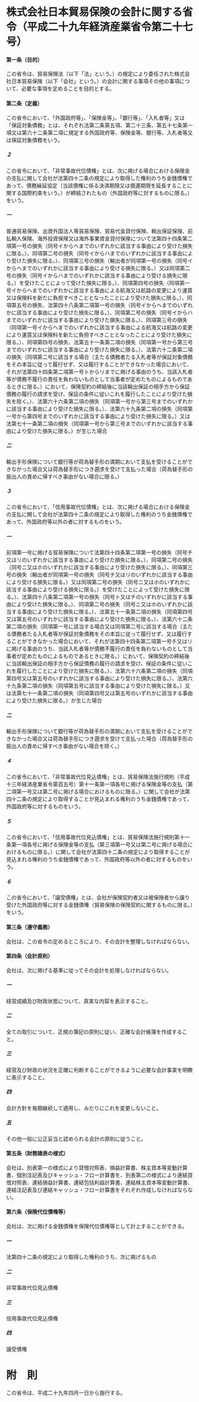 # 株式会社日本貿易保険の会計に関する省令（平成二十九年経済産業省令第二十七号）
#### 第一条（目的）
この省令は、貿易保険法（以下「法」という。）の規定により委任された株式会社日本貿易保険（以下「会社」という。）の会計に関する事項その他の事項について、必要な事項を定めることを目的とする。
#### 第二条（定義）
この省令において、「外国政府等」、「保険金等」、「銀行等」、「入札者等」又は「保証対象債務」とは、それぞれ法第二条第五項、第二十三条、第五十七条第一項又は第六十二条第二項に規定する外国政府等、保険金等、銀行等、入札者等又は保証対象債務をいう。
##### ２
この省令において、「非常事故代位債権」とは、次に掲げる場合における保険金の支払に関して会社が法第四十二条の規定により取得した権利のうち金銭債権であって、債務繰延協定（当該債権に係る決済期限又は償還期限を延長することに関する国際約束をいう。）が締結されたもの（外国政府等に対するものに限る。）をいう。
##### 一
普通貿易保険、出資外国法人等貿易保険、貿易代金貸付保険、輸出保証保険、前払輸入保険、海外投資保険又は海外事業資金貸付保険について法第四十四条第二項第一号の損失（同号イからヘまでのいずれかに該当する事由により受けた損失に限る。）、同項第二号の損失（同号イからハまでのいずれかに該当する事由により受けた損失に限る。）、同項第三号の損失（輸出者が同項第一号の損失（同号イからヘまでのいずれかに該当する事由により受ける損失に限る。）又は同項第二号の損失（同号イからハまでのいずれかに該当する事由により受ける損失に限る。）を受けたことによって受けた損失に限る。）、同項第四号の損失（同項第一号イからヘまでのいずれかに該当する事由による航海又は航路の変更により運賃又は保険料を新たに負担すべきこととなったことにより受けた損失に限る。）、同項第五号の損失、法第四十八条第二項第一号の損失（同号イからヘまでのいずれかに該当する事由により受けた損失に限る。）、同項第二号の損失（同号イからハまでのいずれかに該当する事由により受けた損失に限る。）、同項第三号の損失（同項第一号イからヘまでのいずれかに該当する事由による航海又は航路の変更により運賃又は保険料を新たに負担すべきこととなったことにより受けた損失に限る。）、同項第四号の損失、法第五十一条第二項の損失（同項第一号から第三号までのいずれかに該当する事由により受けた損失に限る。）、法第六十二条第二項の損失（同項第二号に該当する場合（主たる債務者たる入札者等が保証対象債務をその本旨に従って履行せず、又は履行することができなかった場合において、それが法第四十四条第二項第一号トからリまでに掲げる事由のうち、当該入札者等が債務不履行の責任を負わないものとして当事者が定めたものによるものであるときに限る。）において、保険契約の締結後に当該輸出保証の相手方から保証債務の履行の請求を受け、保証の条件に従いこれを履行したことにより受けた損失を除く。）、法第六十六条第二項の損失（同項第一号から第三号までのいずれかに該当する事由により受けた損失に限る。）、法第六十九条第二項の損失（同項第一号から第四号までのいずれかに該当する事由により受けた損失に限る。）又は法第七十一条第二項の損失（同項第一号から第三号までのいずれかに該当する事由により受けた損失に限る。）が生じた場合
##### 二
輸出手形保険について銀行等が荷為替手形の満期において支払を受けることができなかった場合又は荷為替手形につき遡求を受けて支払った場合（荷為替手形の振出人の責めに帰すべき事由がない場合に限る。）
##### ３
この省令において、「信用事故代位債権」とは、次に掲げる場合における保険金の支払に関して会社が法第四十二条の規定により取得した権利のうち金銭債権であって、外国政府等以外の者に対するものをいう。
##### 一
前項第一号に掲げる貿易保険について法第四十四条第二項第一号の損失（同号チ又はリのいずれかに該当する事由により受けた損失に限る。）、同項第二号の損失（同号ニ又はホのいずれかに該当する事由により受けた損失に限る。）、同項第三号の損失（輸出者が同項第一号の損失（同号チ又はリのいずれかに該当する事由により受ける損失に限る。）又は同項第二号の損失（同号ニ又はホのいずれかに該当する事由により受ける損失に限る。）を受けたことによって受けた損失に限る。）、法第四十八条第二項第一号の損失（同号ト又はチのいずれかに該当する事由により受けた損失に限る。）、同項第二号の損失（同号ニ又はホのいずれかに該当する事由により受けた損失に限る。）、法第五十一条第二項の損失（同項第四号又は第五号のいずれかに該当する事由により受けた損失に限る。）、法第六十二条第二項の損失（同項第一号に該当する場合又は同項第二号に該当する場合（主たる債務者たる入札者等が保証対象債務をその本旨に従って履行せず、又は履行することができなかった場合において、それが法第四十四条第二項第一号チ又はリに掲げる事由のうち、当該入札者等が債務不履行の責任を負わないものとして当事者が定めたものによるものであるときに限る。）において、保険契約の締結後に当該輸出保証の相手方から保証債務の履行の請求を受け、保証の条件に従いこれを履行したことにより受けた損失に限る。）、法第六十六条第二項の損失（同項第四号又は第五号のいずれかに該当する事由により受けた損失に限る。）、法第六十九条第二項の損失（同項第五号に該当する事由により受けた損失に限る。）又は法第七十一条第二項の損失（同項第四号又は第五号のいずれかに該当する事由により受けた損失に限る。）が生じた場合
##### 二
輸出手形保険について銀行等が荷為替手形の満期において支払を受けることができなかった場合又は荷為替手形につき遡求を受けて支払った場合（荷為替手形の振出人の責めに帰すべき事由がない場合を除く。）
##### ４
この省令において、「非常事故代位見込債権」とは、貿易保険法施行規則（平成十三年経済産業省令第百五号）第十一条第一項各号に掲げる保険金等の支払（第二項第一号又は第二号に掲げる場合におけるものに限る。）に関して会社が法第四十二条の規定により取得することが見込まれる権利のうち金銭債権であって、外国政府等に対するものをいう。
##### ５
この省令において、「信用事故代位見込債権」とは、貿易保険法施行規則第十一条第一項各号に掲げる保険金等の支払（第三項第一号又は第二号に掲げる場合におけるものに限る。）に関して会社が法第四十二条の規定により取得することが見込まれる権利のうち金銭債権であって、外国政府等以外の者に対するものをいう。
##### ６
この省令において、「譲受債権」とは、会社が保険契約者又は被保険者から譲り受けた外国政府等に対する金銭債権（貿易保険の保険契約に関するものに限る。）をいう。
#### 第三条（遵守義務）
会社は、この省令の定めるところにより、その会計を整理しなければならない。
#### 第四条（会計原則）
会社は、次に掲げる基準に従ってその会計を処理しなければならない。
##### 一
経営成績及び財政状態について、真実な内容を表示すること。
##### 二
全ての取引について、正規の簿記の原則に従い、正確な会計帳簿を作成すること。
##### 三
経営及び財政の状況を正確に判断することができるように必要な会計事実を明瞭に表示すること。
##### 四
会計方針を毎期継続して適用し、みだりにこれを変更しないこと。
##### 五
その他一般に公正妥当と認められる会計の原則に従うこと。
#### 第五条（財務諸表の様式）
会社は、別表第一の様式により貸借対照表、損益計算書、株主資本等変動計算書、個別注記表及びキャッシュ・フロー計算書を、別表第二の様式により連結貸借対照表、連結損益計算書、連結包括利益計算書、連結株主資本等変動計算書、連結注記表及び連結キャッシュ・フロー計算書をそれぞれ作成しなければならない。
#### 第六条（保険代位債権等）
会社は、次に掲げる金銭債権を保険代位債権等として計上することができる。
##### 一
法第四十二条の規定により取得した権利のうち、次に掲げるもの
##### 二
非常事故代位見込債権
##### 三
信用事故代位見込債権
##### 四
譲受債権
# 附　則
この省令は、平成二十九年四月一日から施行する。
